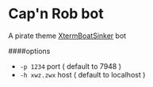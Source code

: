 # Cap'n Rob bot

A pirate theme [XtermBoatSinker](https://github.com/zd3nik/XtermBoatSinker) bot 

####options
 - `-p 1234` port ( default to 7948 )
 - `-h xwz.zwx` host ( default to localhost )
